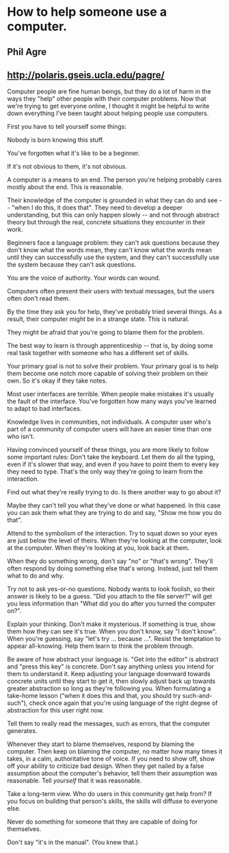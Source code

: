 # How to help someone use a computer.
## Phil Agre 
## http://polaris.gseis.ucla.edu/pagre/

Computer people are fine human beings, but they do a lot of harm in the ways they "help" other people with their computer problems. Now that we're trying to get everyone online, I thought it might be helpful to write down everything I've been taught about helping people use computers.

First you have to tell yourself some things:

  Nobody is born knowing this stuff.

You've forgotten what it's like to be a beginner.

If it's not obvious to them, it's not obvious.

A computer is a means to an end. The person you're helping probably cares mostly about the end. This is reasonable.

Their knowledge of the computer is grounded in what they can do and see -- "when I do this, it does that". They need to develop a deeper understanding, but this can only happen slowly -- and not through abstract theory but through the real, concrete situations they encounter in their work.

Beginners face a language problem: they can't ask questions because they don't know what the words mean, they can't know what the words mean until they can successfully use the system, and they can't successfully use the system because they can't ask questions.

You are the voice of authority. Your words can wound.

Computers often present their users with textual messages, but the users often don't read them.

By the time they ask you for help, they've probably tried several things. As a result, their computer might be in a strange state. This is natural.

They might be afraid that you're going to blame them for the problem.

The best way to learn is through apprenticeship -- that is, by doing some real task together with someone who has a different set of skills.

Your primary goal is not to solve their problem. Your primary goal is to help them become one notch more capable of solving their problem on their own. So it's okay if they take notes.

Most user interfaces are terrible. When people make mistakes it's usually the fault of the interface. You've forgotten how many ways you've learned to adapt to bad interfaces.

Knowledge lives in communities, not individuals. A computer user who's part of a community of computer users will have an easier time than one who isn't.

Having convinced yourself of these things, you are more likely to follow some important rules:
Don't take the keyboard. Let them do all the typing, even if it's slower that way, and even if you have to point them to every key they need to type. That's the only way they're going to learn from the interaction.

Find out what they're really trying to do. Is there another way to go about it?

Maybe they can't tell you what they've done or what happened. In this case you can ask them what they are trying to do and say, "Show me how you do that".

Attend to the symbolism of the interaction. Try to squat down so your eyes are just below the level of theirs. When they're looking at the computer, look at the computer. When they're looking at you, look back at them.

When they do something wrong, don't say "no" or "that's wrong". They'll often respond by doing something else that's wrong. Instead, just tell them what to do and why.

Try not to ask yes-or-no questions. Nobody wants to look foolish, so their answer is likely to be a guess. "Did you attach to the file server?" will get you less information than "What did you do after you turned the computer on?".

Explain your thinking. Don't make it mysterious. If something is true, show them how they can see it's true. When you don't know, say "I don't know". When you're guessing, say "let's try ... because ...". Resist the temptation to appear all-knowing. Help them learn to think the problem through.

Be aware of how abstract your language is. "Get into the editor" is abstract and "press this key" is concrete. Don't say anything unless you intend for them to understand it. Keep adjusting your language downward towards concrete units until they start to get it, then slowly adjust back up towards greater abstraction so long as they're following you. When formulating a take-home lesson ("when it does this and that, you should try such-and-such"), check once again that you're using language of the right degree of abstraction for this user right now.

Tell them to really read the messages, such as errors, that the computer generates.

Whenever they start to blame themselves, respond by blaming the computer. Then keep on blaming the computer, no matter how many times it takes, in a calm, authoritative tone of voice. If you need to show off, show off your ability to criticize bad design. When they get nailed by a false assumption about the computer's behavior, tell them their assumption was reasonable. Tell *yourself* that it was reasonable.

Take a long-term view. Who do users in this community get help from? If you focus on building that person's skills, the skills will diffuse to everyone else.

Never do something for someone that they are capable of doing for themselves.

Don't say "it's in the manual". (You knew that.)

